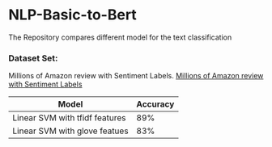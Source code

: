 # NLP-Basic-to-Bert


The Repository compares different model for the text classification 

### Dataset Set:
Millions of Amazon review with Sentiment Labels. 
[Millions of Amazon review with Sentiment Labels](https://www.kaggle.com/bittlingmayer/amazonreviews")

| Model  | Accuracy |
| ------------- | ------------- |
| Linear SVM with tfidf features  | 89%  |
| Linear SVM with glove featues  | 83%  |
